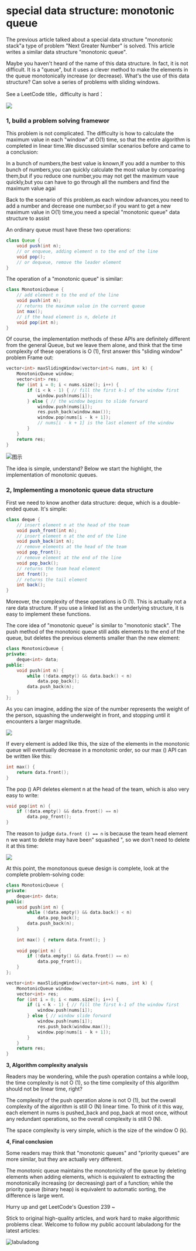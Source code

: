 # special data structure: monotonic queue
The previous article talked about a special data structure "monotonic stack"a type of problem "Next Greater Number" is solved. This article writes a similar data structure "monotonic queue".

Maybe you haven't heard of the name of this data structure. In fact, it is not difficult. It is a "queue", but it uses a clever method to make the elements in the queue monotonically increase (or decrease). What's the use of this data structure? Can solve a series of problems with sliding windows.

See a LeetCode title，difficulty is hard：

![](../pictures/单调队列/title.png)

### 1, build a problem solving framewor

This problem is not complicated. The difficulty is how to calculate the maximum value in each "window" at O(1) time, so that the entire algorithm is completed in linear time.We discussed similar scenarios before and came to a conclusion:

In a bunch of numbers,the best value is known,If you add a number to this bunch of numbers,you can quickly calculate the most value by comparing them,but if you reduce one number,you may not get the maximum vaue quickly,but you can have to go through all the numbers and find the maximum value agai

Back to the scenario of this problem,as each window advances,you need to add a number and decrease one number,so if you want to get a new maximum value in O(1) time,you need a special "monotonic queue" data structure to assist

An ordinary queue must have these two operations:

```java
class Queue {
    void push(int n);
    // or enqueue, adding element n to the end of the line
    void pop();
    // or dequeue, remove the leader element
}
```

The operation of a "monotonic queue" is similar:

```java
class MonotonicQueue {
    // add element n to the end of the line
    void push(int n);
    // returns the maximum value in the current queue
    int max();
    // if the head element is n, delete it
    void pop(int n);
}
```
Of course, the implementation methods of these APIs are definitely different from the general Queue, but we leave them alone, and think that the time complexity of these operations is O (1), first answer this "sliding window" problem Frame out:

```cpp
vector<int> maxSlidingWindow(vector<int>& nums, int k) {
    MonotonicQueue window;
    vector<int> res;
    for (int i = 0; i < nums.size(); i++) {
        if (i < k - 1) { // fill the first k-1 of the window first
            window.push(nums[i]);
        } else { // the window begins to slide forward
            window.push(nums[i]);
            res.push_back(window.max());
            window.pop(nums[i - k + 1]);
            // nums[i - k + 1] is the last element of the window
        }
    }
    return res;
}
```

![图示](../pictures/单调队列/1.png)

The idea is simple, understand? Below we start the highlight, the implementation of monotonic queues.

### 2, Implementing a monotonic queue data structure

First we need to know another data structure: deque, which is a double-ended queue. It's simple:

```java
class deque {
    // insert element n at the head of the team
    void push_front(int n);
    // insert element n at the end of the line
    void push_back(int n);
    // remove elements at the head of the team
    void pop_front();
    // remove element at the end of the line
    void pop_back();
    // returns the team head element
    int front();
    // returns the tail element
    int back();
}
```

Moreover, the complexity of these operations is O (1). This is actually not a rare data structure. If you use a linked list as the underlying structure, it is easy to implement these functions.

The core idea of "monotonic queue" is similar to "monotonic stack". The push method of the monotonic queue still adds elements to the end of the queue, but deletes the previous elements smaller than the new element:

```cpp
class MonotonicQueue {
private:
    deque<int> data;
public:
    void push(int n) {
        while (!data.empty() && data.back() < n) 
            data.pop_back();
        data.push_back(n);
    }
};
```

As you can imagine, adding the size of the number represents the weight of the person, squashing the underweight in front, and stopping until it encounters a larger magnitude.

![](../pictures/单调队列/2.png)

If every element is added like this, the size of the elements in the monotonic queue will eventually decrease in a monotonic order, so our max () API can be written like this:

```cpp
int max() {
    return data.front();
}
```

The pop () API deletes element n at the head of the team, which is also very easy to write:

```cpp
void pop(int n) {
    if (!data.empty() && data.front() == n)
        data.pop_front();
}
```

The reason to judge `data.front () == n` is because the team head element n we want to delete may have been" squashed ", so we don't need to delete it at this time:

![](../pictures/单调队列/3.png)

At this point, the monotonous queue design is complete, look at the complete problem-solving code:

```cpp
class MonotonicQueue {
private:
    deque<int> data;
public:
    void push(int n) {
        while (!data.empty() && data.back() < n) 
            data.pop_back();
        data.push_back(n);
    }
    
    int max() { return data.front(); }
    
    void pop(int n) {
        if (!data.empty() && data.front() == n)
            data.pop_front();
    }
};

vector<int> maxSlidingWindow(vector<int>& nums, int k) {
    MonotonicQueue window;
    vector<int> res;
    for (int i = 0; i < nums.size(); i++) {
        if (i < k - 1) { // fill the first k-1 of the window first
            window.push(nums[i]);
        } else { // window slide forward
            window.push(nums[i]);
            res.push_back(window.max());
            window.pop(nums[i - k + 1]);
        }
    }
    return res;
}
```

**3, Algorithm complexity analysis**

Readers may be wondering, while the push operation contains a while loop, the time complexity is not O (1), so the time complexity of this algorithm should not be linear time, right?

The complexity of the push operation alone is not O (1), but the overall complexity of the algorithm is still O (N) linear time. To think of it this way, each element in nums is pushed_back and pop_back at most once, without any redundant operations, so the overall complexity is still O (N).

The space complexity is very simple, which is the size of the window O (k).

**4, Final conclusion**

Some readers may think that "monotonic queues" and "priority queues" are more similar, but they are actually very different.

The monotonic queue maintains the monotonicity of the queue by deleting elements when adding elements, which is equivalent to extracting the monotonically increasing (or decreasing) part of a function; while the priority queue (binary heap) is equivalent to automatic sorting, the difference is large went.

Hurry up and get LeetCode's Question 239 ~

Stick to original high-quality articles, and work hard to make algorithmic problems clear. Welcome to follow my public account labuladong for the latest articles:

![labuladong](../pictures/labuladong.jpg)
